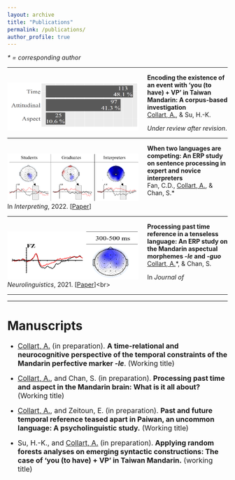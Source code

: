 ```yaml
---
layout: archive
title: "Publications"
permalink: /publications/
author_profile: true
---
```


<i>* = corresponding author</i>

---

<img align="left" width="300" height="110" src="./../images/CollartSu_Sum.png" style="padding-right:20px; padding-top:20px"/>

**Encoding the existence of an event with ‘you (to have) + VP’ in Taiwan Mandarin: A corpus-based investigation**<br>
<u>Collart, A.</u>, & Su, H.-K. <br>

<i>Under review after revision</i>.

---

<img align="left" width="300" height="110" src="./../images/FanCollartChan2022_Sum.png" style="padding-right:20px; padding-top:20px"/>

**When two languages are competing: An ERP study on sentence processing in expert and novice interpreters**<br>
Fan, C.D., <u>Collart, A.</u>, & Chan, S.* <br>

In <em>Interpreting</em>, 2022. [[Paper](https://doi.org/10.1075/intp.00069.fan)]<br>

---

<img align="left" width="300" height="110" src="./../images/CollartChan2021_Sum.png" style="padding-right:20px; padding-top:20px"/>

**Processing past time reference in a tenseless language: An ERP study on the Mandarin aspectual morphemes <i>-le</i> and <i>-guo</i>**<br>
<u>Collart, A.</u>*, & Chan, S.<br>

In <em>Journal of Neurolinguistics</em>, 2021. [[Paper](https://doi.org/10.1016/j.jneuroling.2021.100998.)]<br>

---
---

# Manuscripts
* <font size="3"><ins>Collart, A.</ins> (in preparation). <b>A time-relational and neurocognitive perspective of the temporal constraints of the Mandarin perfective marker <i>-le</i></b>. (Working title)</font>

* <font size="3"><ins>Collart, A.</ins>, and Chan, S. (in preparation). <b>Processing past time and aspect in the Mandarin brain: What is it all about?</b> (Working title)</font>

* <font size="3"><ins>Collart, A.</ins>, and Zeitoun, E. (in preparation). <b>Past and future temporal reference teased apart in Paiwan, an uncommon language: A psycholinguistic study.</b> (Working title)</font>

* <font size="3">Su, H.-K., and <ins>Collart, A.</ins> (in preparation). <b>Applying random forests analyses on emerging syntactic constructions: The case of ‘you (to have) + VP’ in Taiwan Mandarin.</b> (working title)</font>
